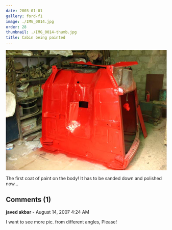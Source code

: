 ```yaml
---
date: 2003-01-01
gallery: ford-f1
image: ./IMG_0014.jpg
order: 28
thumbnail: ./IMG_0014-thumb.jpg
title: Cabin being painted
---
```


![Cabin being painted](./IMG_0014.jpg)

The first coat of paint on the body! It has to be sanded down and polished now...

<div id="comments">

## Comments (1)

<div id="comment">

**javed akbar** - August 14, 2007  4:24 AM

I want to see more pic. from different angles, Please!

</div>

</div>